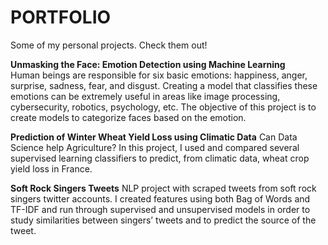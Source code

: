 # PORTFOLIO
Some of my personal projects. Check them out!

**Unmasking the Face: Emotion Detection using Machine Learning**                                   
Human beings are responsible for six basic emotions: happiness, anger, surprise, sadness, fear, and disgust. Creating a model that classifies these emotions can be extremely useful in areas like image processing, cybersecurity, robotics, psychology, etc. The objective of this project is to create models to categorize faces based on the emotion.

**Prediction of Winter Wheat Yield Loss using Climatic Data**
Can Data Science help Agriculture? In this project, I used and compared several supervised learning classifiers to predict, from climatic data,  wheat crop yield loss in France.

**Soft Rock Singers Tweets**
NLP project with scraped tweets from soft rock singers twitter accounts. I created features using both Bag of Words and TF-IDF and run through supervised and unsupervised models in order to study similarities between singers’ tweets and to predict the source of the tweet.

